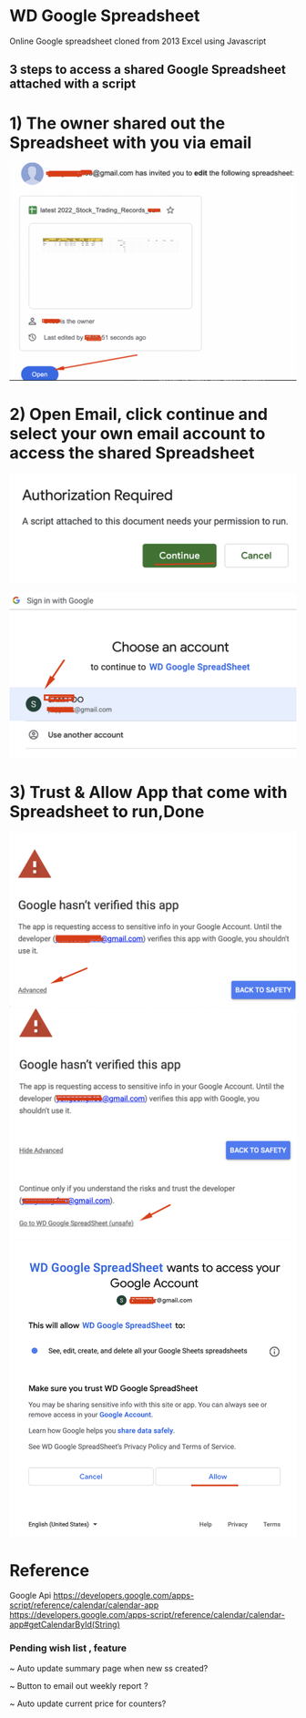 # WD Google Spreadsheet 
Online Google spreadsheet cloned from 2013 Excel using Javascript

## 3 steps to access a shared Google Spreadsheet attached with a script
# 1) The owner shared out the Spreadsheet with you via email
![sample splunk output](https://github.com/samxrc/wd_ss/blob/master/1_openemail.png?raw=true)

# 2) Open Email, click continue and select your own email account to access the shared Spreadsheet
![sample splunk output](https://github.com/samxrc/wd_ss/blob/master/2_continue.png?raw=true)

![sample splunk output](https://github.com/samxrc/wd_ss/blob/master/3_choose_ur_account.png?raw=true)

# 3) Trust & Allow App that come with Spreadsheet to run,Done 
![sample splunk output](https://github.com/samxrc/wd_ss/blob/master/4_advanced.png?raw=true)
![sample splunk output](https://github.com/samxrc/wd_ss/blob/master/5_trust.png?raw=true)
![sample splunk output](https://github.com/samxrc/wd_ss/blob/master/6_allow.png?raw=true)


 



# Reference 
Google Api 
https://developers.google.com/apps-script/reference/calendar/calendar-app
https://developers.google.com/apps-script/reference/calendar/calendar-app#getCalendarById(String)

### Pending wish list , feature
~ Auto update summary page when new ss created?

~ Button to email out weekly report ?

~ Auto update current price for counters?


